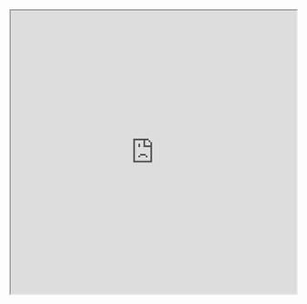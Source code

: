 <iframe src="https://talks.hiddedevries.nl/jgkk7W/a-toolkit-for-web-accessibility" height=500 style="width:100%"></iframe>